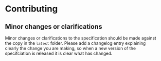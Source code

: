 # Contributing

## Minor changes or clarifications

Minor changes or clarifications to the specification should be made against the copy in the `latest` folder.
Please add a changelog entry explaining clearly the change you are making, so when a new version of the specifciation is released it is clear what has changed.
